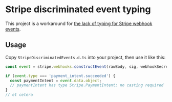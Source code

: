 # Stripe discriminated event typing

This project is a workaround for [the lack of typing for Stripe webhook events](https://github.com/stripe/stripe-node/issues/758).

## Usage

Copy `StripeDiscriminatedEvents.d.ts` into your project, then use it like this:

```ts
const event = stripe.webhooks.constructEvent(rawBody, sig, webhookSecret) as Stripe.DiscriminatedEvent;

if (event.type === 'payment_intent.succeeded') {
  const paymentIntent = event.data.object;
  // paymentIntent has type Stripe.PaymentIntent; no casting required
}
// et cetera
```
